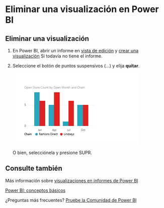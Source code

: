 <properties
   pageTitle="Eliminar una visualización en Power BI"
   description="Eliminar una visualización en Power BI"
   services="powerbi"
   documentationCenter=""
   authors="mihart"
   manager="mblythe"
   backup=""
   editor=""
   tags=""
   qualityFocus="no"
   qualityDate=""/>

<tags
   ms.service="powerbi"
   ms.devlang="NA"
   ms.topic="article"
   ms.tgt_pltfrm="NA"
   ms.workload="powerbi"
   ms.date="08/25/2016"
   ms.author="mihart"/>
# Eliminar una visualización en Power BI

## Eliminar una visualización

1.  En Power BI, abrir un informe en [vista de edición](powerbi-service-go-from-reading-view-to-editing-view.md) y [crear una visualización](powerbi-service-add-visualizations-to-a-report-i.md) Si todavía no tiene el informe. 

2.  Seleccione el botón de puntos suspensivos (...) y elija **quitar**.

    ![](media/powerbi-service-delete-a-visualization/deleteVizNew.gif)

    O bien, selecciónela y presione SUPR.

## Consulte también

Más información sobre [visualizaciones en informes de Power BI](powerbi-service-visualizations-for-reports.md)

[Power BI: conceptos básicos](powerbi-service-basic-concepts.md)

¿Preguntas más frecuentes? [Pruebe la Comunidad de Power BI](http://community.powerbi.com/)
